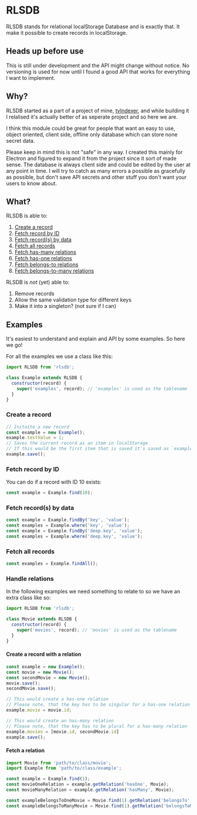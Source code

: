 # RLSDB
RLSDB stands for relational localStorage Database and is exactly that. It make it possible to create records in localStorage.

## Heads up before use
This is still under development and the API might change without notice.
No versioning is used for now until I found a good API that works for everything I want to implement.

## Why?
RLSDB started as a part of a project of mine, [tvIndexer](https://github.com/johman10/tvIndexer), and while building it I relalised it's actually better of as seperate project and so here we are.

I think this module could be great for people that want an easy to use, object oriented, client side, offline only database which can store none secret data.

Please keep in mind this is not "safe" in any way.
I created this mainly for Electron and figured to expand it from the project since it sort of made sense.
The database is always client side and could be edited by the user at any point in time.
I will try to catch as many errors a possible as gracefully as possible, but don't save API secrets and other stuff you don't want your users to know about.

## What?
RLSDB is able to:
1. [Create a record](#create-a-record)
2. [Fetch record by ID](#fetch-record-by-id)
3. [Fetch record(s) by data](#fetch-records-by-data)
4. [Fetch all records](#fetch-all-records)
5. [Fetch has-many relations](#fetch-a-relation)
6. [Fetch has-one relations](#fetch-a-relation)
7. [Fetch belongs-to relations](#fetch-a-relation)
8. [Fetch belongs-to-many relations](#fetch-a-relation)

RLSDB is *not* (yet) able to:
1. Remove records
2. Allow the same validation type for different keys
3. Make it into a singleton? (not sure if I can)

## Examples
It's easiest to understand and explain and API by some examples. So here we go!

For all the examples we use a class like this:
```js
import RLSDB from 'rlsdb';

class Example extends RLSDB {
  constructor(record) {
    super('examples', record); // 'examples' is used as the tablename
  }
}
```

### Create a record
```js
// Initaite a new record
const example = new Example();
example.testValue = 1;
// Saves the current record as an item in localStorage
// If this would be the first item that is saved it's saved as `examples1`
example.save();
```

### Fetch record by ID
You can do if a record with ID 10 exists:
```js
const example = Example.find(10);
```

### Fetch record(s) by data
```js
const example = Example.findBy('key', 'value');
const examples = Example.where('key', 'value');
const example = Example.findBy('deep.key', 'value');
const examples = Example.where('deep.key', 'value');
```

### Fetch all records
```js
const examples = Example.findAll();
```

### Handle relations
In the following examples we need something to relate to so we have an extra class like so:
```js
import RLSDB from 'rlsdb';

class Movie extends RLSDB {
  constructor(record) {
    super('movies', record); // 'movies' is used as the tablename
  }
}
```

#### Create a record with a relation
```js
const example = new Example();
const movie = new Movie();
const secondMovie = new Movie();
movie.save();
secondMovie.save();

// This would create a has-one relation
// Please note, that the key has to be singular for a has-one relation
example.movie = movie.id;

// This would create an has-many relation
// Please note, that the key has to be plural for a has-many relation
example.movies = [movie.id, secondMovie.id]
example.save();
```

#### Fetch a relation
```js
import Movie from 'path/to/class/movie';
import Example from 'path/to/class/example';

const example = Example.find(1);
const movieOneRelation = example.getRelation('hasOne', Movie);
const movieManyRelation = example.getRelation('hasMany', Movie);

const exampleBelongsToOneMovie = Movie.find(1).getRelation('belongsTo', Example);
const exampleBelongsToManyMovie = Movie.find(1).getRelation('belongsToMany', Example);
```
